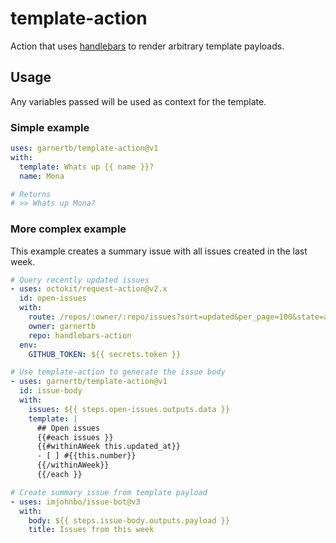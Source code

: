 # template-action

Action that uses [handlebars](https://handlebarsjs.com/) to render arbitrary template payloads.  

## Usage

Any variables passed will be used as context for the template.

### Simple example

```yaml
uses: garnertb/template-action@v1
with:
  template: Whats up {{ name }}?
  name: Mona

# Returns
# >> Whats up Mona?
```

### More complex example

This example creates a summary issue with all issues created in the last week.

```yaml
# Query recently updated issues
- uses: octokit/request-action@v2.x
  id: open-issues
  with:
    route: /repos/:owner/:repo/issues?sort=updated&per_page=100&state=all
    owner: garnertb
    repo: handlebars-action
  env:
    GITHUB_TOKEN: ${{ secrets.token }} 

# Use template-action to generate the issue body
- uses: garnertb/template-action@v1
  id: issue-body
  with:
    issues: ${{ steps.open-issues.outputs.data }}
    template: |
      ## Open issues
      {{#each issues }}
      {{#withinAWeek this.updated_at}}
      - [ ] #{{this.number}}
      {{/withinAWeek}}
      {{/each }}

# Create summary issue from template payload
- uses: imjohnbo/issue-bot@v3
  with:
    body: ${{ steps.issue-body.outputs.payload }}
    title: Issues from this week
```
